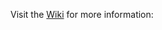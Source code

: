 Visit the [Wiki](https://iteragit.iteratec.de/sparkfun/sparky-rooms/-/wikis/home) for more information: 